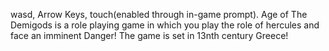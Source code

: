 wasd, Arrow Keys, touch(enabled through in-game prompt). Age of The Demigods is a role playing game in which you play the role of hercules and face an imminent Danger! The game is set in 13nth century Greece!